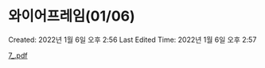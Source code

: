 # 와이어프레임(01/06)

Created: 2022년 1월 6일 오후 2:56
Last Edited Time: 2022년 1월 6일 오후 2:57

[7_.pdf](%E1%84%8B%E1%85%AA%E1%84%8B%E1%85%B5%E1%84%8B%E1%85%A5%E1%84%91%E1%85%B3%E1%84%85%E1%85%A6%E1%84%8B%E1%85%B5%E1%86%B7(01%2006)%20620f5ec8cf174cd4804d4c0a3ccd3935/7_.pdf)